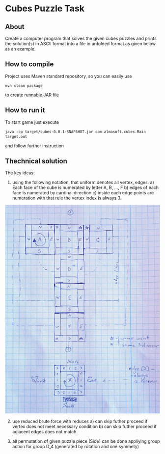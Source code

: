 Cubes Puzzle Task
=========================

About
--------------------

Create a computer program that solves the given cubes puzzles and
prints the solution(s) in ASCII format into a file in unfolded format
as given below as an example.

How to compile
--------------------

Project uses Maven standard repository, so you can easily use 

    mvn clean package

to create runnable JAR file

How to run it
--------------------

To start game just execute 

    java -cp target/cubes-0.0.1-SNAPSHOT.jar com.almasoft.cubes.Main target.out

and follow further instruction

Thechnical solution
--------------------
The key ideas:

1) using the following notation, that uniform denotes all vertex, edges.
a) Each face of the cube is numerated by letter A, B, ..., F
b) edges of each face is numerated by cardinal direction
c) inside each edge points are numeration with that rule the vertex index is always 3.

![Notation description](/doc/Cubes_notation.jpg)

2) use reduced brute force with reduces
a) can skip futher proceed if vertex does not meet necessary condition
b) can skip futher proceed if adjacent edges does not match.

3) all permutation of given puzzle piece (Side) can be done appliying group action for group D_4 (generated by rotation and one symmety)
